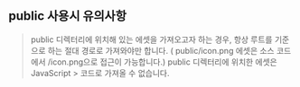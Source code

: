 ## public 사용시 유의사항

> public 디렉터리에 위치해 있는 에셋을 가져오고자 하는 경우, 항상 루트를 기준으로 하는 절대 경로로 가져와야만 합니다. ( public/icon.png 에셋은 소스 코드에서 /icon.png으로 접근이 가능합니다.) public 디렉터리에 위치한 에셋은 JavaScript > 코드로 가져올 수 없습니다.
